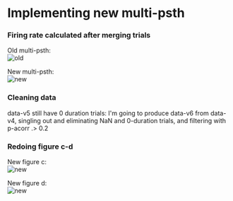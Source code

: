 # Implementing new multi-psth

###  Firing rate calculated after merging trials

Old multi-psth:  
![old](/users/nbc/bettani/ens/plots/logbook/03-03/psth-v2.png)
<!-- <img style="float: right;" src="/users/nbc/bettani/ens/plots/progress/03-03/psth-v2.png" alt="drawing" width="200" height="200"/> -->

New multi-psth:  
![new](/users/nbc/bettani/ens/plots/logbook/03-03/multi-psth.png)

### Cleaning data

data-v5 still have 0 duration trials: I'm going to produce data-v6 from data-v4, singling out and eliminating NaN and 0-duration trials, and filtering with p-acorr .> 0.2

### Redoing figure c-d

New figure c:  
![new](/users/nbc/bettani/ens/plots/logbook/03-03/figure_3C.png)

New figure d:  
![new](/users/nbc/bettani/ens/plots/logbook/03-03/figure_3D.png)

